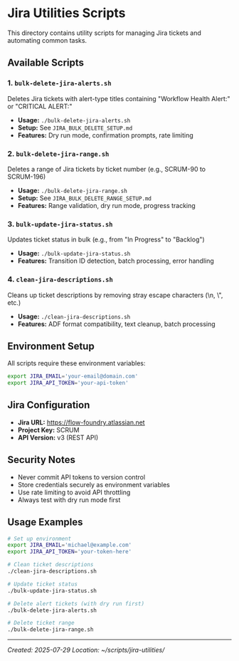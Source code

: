 # Jira Utilities Scripts

This directory contains utility scripts for managing Jira tickets and automating common tasks.

## Available Scripts

### 1. `bulk-delete-jira-alerts.sh`
Deletes Jira tickets with alert-type titles containing "Workflow Health Alert:" or "CRITICAL ALERT:"
- **Usage:** `./bulk-delete-jira-alerts.sh`
- **Setup:** See `JIRA_BULK_DELETE_SETUP.md`
- **Features:** Dry run mode, confirmation prompts, rate limiting

### 2. `bulk-delete-jira-range.sh`
Deletes a range of Jira tickets by ticket number (e.g., SCRUM-90 to SCRUM-196)
- **Usage:** `./bulk-delete-jira-range.sh`
- **Setup:** See `JIRA_BULK_DELETE_RANGE_SETUP.md`
- **Features:** Range validation, dry run mode, progress tracking

### 3. `bulk-update-jira-status.sh`
Updates ticket status in bulk (e.g., from "In Progress" to "Backlog")
- **Usage:** `./bulk-update-jira-status.sh`
- **Features:** Transition ID detection, batch processing, error handling

### 4. `clean-jira-descriptions.sh`
Cleans up ticket descriptions by removing stray escape characters (\\n, \\", etc.)
- **Usage:** `./clean-jira-descriptions.sh`
- **Features:** ADF format compatibility, text cleanup, batch processing

## Environment Setup

All scripts require these environment variables:
```bash
export JIRA_EMAIL='your-email@domain.com'
export JIRA_API_TOKEN='your-api-token'
```

## Jira Configuration

- **Jira URL:** https://flow-foundry.atlassian.net
- **Project Key:** SCRUM
- **API Version:** v3 (REST API)

## Security Notes

- Never commit API tokens to version control
- Store credentials securely as environment variables
- Use rate limiting to avoid API throttling
- Always test with dry run mode first

## Usage Examples

```bash
# Set up environment
export JIRA_EMAIL='michael@example.com'
export JIRA_API_TOKEN='your-token-here'

# Clean ticket descriptions
./clean-jira-descriptions.sh

# Update ticket status
./bulk-update-jira-status.sh

# Delete alert tickets (with dry run first)
./bulk-delete-jira-alerts.sh

# Delete ticket range
./bulk-delete-jira-range.sh
```

---
*Created: 2025-07-29*
*Location: ~/scripts/jira-utilities/*
